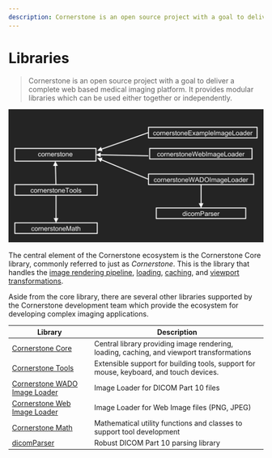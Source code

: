 ```yaml
---
description: Cornerstone is an open source project with a goal to deliver a complete web based medical imaging platform. It provides modular libraries which can be used either together or independently.
---
```


# Libraries

> Cornerstone is an open source project with a goal to deliver a complete web based medical imaging platform. It provides modular libraries which can be used either together or independently.

![Library Hierarchy](../assets/img/library-hierarchy.png)

The central element of the Cornerstone ecosystem is the Cornerstone Core library, commonly referred to just as *Cornerstone*. This is the library that handles the [image rendering pipeline](./rendering-pipeline.md), [loading](./image-loaders.md), [caching](../advanced/image-cache.md), and [viewport transformations](./viewports.md).

Aside from the core library, there are several other libraries supported by the Cornerstone development team which provide the ecosystem for developing complex imaging applications.

Library                                                          | Description
-----------------------------------------------------------------|------------
[Cornerstone Core](https://github.com/cornerstonejs/cornerstone) | Central library providing image rendering, loading, caching, and viewport transformations
[Cornerstone Tools](https://github.com/cornerstonejs/cornerstoneTools) | Extensible support for building tools, support for mouse, keyboard, and touch devices.
[Cornerstone WADO Image Loader](https://github.com/cornerstonejs/cornerstoneWADOImageLoader) | Image Loader for DICOM Part 10 files
[Cornerstone Web Image Loader](https://github.com/cornerstonejs/cornerstoneWebImageLoader) | Image Loader for Web Image files (PNG, JPEG)
[Cornerstone Math](https://github.com/cornerstonejs/cornerstoneMath) | Mathematical utility functions and classes to support tool development
[dicomParser](https://github.com/cornerstonejs/dicomParser) | Robust DICOM Part 10 parsing library
